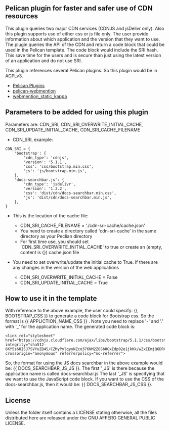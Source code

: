 Pelican plugin for faster and safer use of CDN resources
--------------------------------------------------------

This plugin queries two major CDN services (CDNJS and jsDelivr only).
Also this plugin supports use of either css or js file only.
The user provide information about which application and the version
that they want to use. The plugin queries the API of the CDN and
return a code block that could be used in the Pelican template.
The code block would include the SRI hash.
This save time for the users and is secure than just using the latest version
of an application and do not use SRI.

This plugin references several Pelican plugins. So this plugin
would be in AGPLv3.

- [Pelican Plugins](https://github.com/getpelican/pelican-plugins/)
- [pelican-webmention](https://github.com/drivet/pelican-webmention)
- [webmention_static_kappa](https://github.com/kappa-wingman/webmention_static_kappa)

Parameters to be added for using this plugin
--------------------------------------------

Parameters are: CDN_SRI, CDN_SRI_OVERWRITE_INITIAL_CACHE, CDN_SRI_UPDATE_INITIAL_CACHE, CDN_SRI_CACHE_FILENAME

- CDN_SRI, example:
```
CDN_SRI = {
    'bootstrap': {
        'cdn_type': 'cdnjs',
        'version': '5.1.1',
        'css': 'css/bootstrap.min.css',
        'js': 'js/bootstrap.min.js',
    },
    'docs-searchbar.js': {
        'cdn_type': 'jsdelivr',
        'version': '1.3.2',
        'css': 'dist/cdn/docs-searchbar.min.css',
        'js': 'dist/cdn/docs-searchbar.min.js',
    },
}
```

- This is the location of the cache file:
  - CDN_SRI_CACHE_FILENAME = './cdn-sri-cache/cache.json'
  - You need to create a directory called 'cdn-sri-cache' in the same directory as your Peclian directory
  - For first time use, you should set 'CDN_SRI_OVERWRITE_INITIAL_CACHE' to true or create an (empty, content is {}) cache.json file

- You need to set overwrite/update the initial cache to True.
  If there are any changes in the version of the web applications
  - CDN_SRI_OVERWRITE_INITIAL_CACHE = False
  - CDN_SRI_UPDATE_INITIAL_CACHE = True

How to use it in the template
-----------------------------

With reference to the above example, the user could specify:
{{ BOOTSTRAP_CSS }} to generate a code block for Bootstrap css.
So the format is {{ APPLICTION_NAME_CSS }} .
Note you need to replace '-' and '.' with '_' for the application name.
The generated code block is:

```
<link rel="stylesheet" href="https://cdnjs.cloudflare.com/ajax/libs/bootstrap/5.1.1/css/bootstrap.min.css" integrity="sha512-6KY5s6UI5J7SVYuZB4S/CZMyPylqyyNZco376NM2Z8Sb8OxEdp02e1jkKk/wZxIEmjQ6DRCEBhni+gpr9c4tvA==" crossorigin="anonymous" referrerpolicy="no-referrer">
```

So, the format for using the JS docs searchbar in the above example would be:
{{ DOCS_SEARCHBAR_JS_JS }}.
The first '_JS' is there because the application name is called docs-searchbar.js
The last '_JS' is specifying that we want to use the JavaScript code block.
If you want to use the CSS of the docs-searchbar.js, then it would be:
{{ DOCS_SEARCHBAR_JS_CSS }}.

License
-------
Unless the folder itself contains a LICENSE stating otherwise, all the files
distributed here are released under the GNU AFFERO GENERAL PUBLIC LICENSE.
